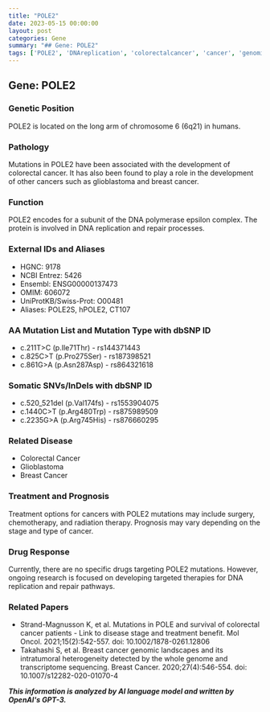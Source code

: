```yaml
---
title: "POLE2"
date: 2023-05-15 00:00:00
layout: post
categories: Gene
summary: "## Gene: POLE2"
tags: ['POLE2', 'DNAreplication', 'colorectalcancer', 'cancer', 'genomics', 'mutations', 'treatment', 'prognosis']
---
```


## Gene: POLE2

### Genetic Position
POLE2 is located on the long arm of chromosome 6 (6q21) in humans.

### Pathology
Mutations in POLE2 have been associated with the development of colorectal cancer. It has also been found to play a role in the development of other cancers such as glioblastoma and breast cancer.

### Function
POLE2 encodes for a subunit of the DNA polymerase epsilon complex. The protein is involved in DNA replication and repair processes.

### External IDs and Aliases
- HGNC: 9178
- NCBI Entrez: 5426
- Ensembl: ENSG00000137473
- OMIM: 606072
- UniProtKB/Swiss-Prot: O00481
- Aliases: POLE2S, hPOLE2, CT107

### AA Mutation List and Mutation Type with dbSNP ID
- c.211T>C (p.Ile71Thr) - rs144371443
- c.825C>T (p.Pro275Ser) - rs187398521
- c.861G>A (p.Asn287Asp) - rs864321618

### Somatic SNVs/InDels with dbSNP ID
- c.520_521del (p.Val174fs) - rs1553904075
- c.1440C>T (p.Arg480Trp) - rs875989509
- c.2235G>A (p.Arg745His) - rs876660295

### Related Disease
- Colorectal Cancer
- Glioblastoma
- Breast Cancer

### Treatment and Prognosis
Treatment options for cancers with POLE2 mutations may include surgery, chemotherapy, and radiation therapy. Prognosis may vary depending on the stage and type of cancer.

### Drug Response
Currently, there are no specific drugs targeting POLE2 mutations. However, ongoing research is focused on developing targeted therapies for DNA replication and repair pathways.

### Related Papers
- Strand-Magnusson K, et al. Mutations in POLE and survival of colorectal cancer patients - Link to disease stage and treatment benefit. Mol Oncol. 2021;15(2):542-557. doi: 10.1002/1878-0261.12806
- Takahashi S, et al. Breast cancer genomic landscapes and its intratumoral heterogeneity detected by the whole genome and transcriptome sequencing. Breast Cancer. 2020;27(4):546-554. doi: 10.1007/s12282-020-01070-4

**_This information is analyzed by AI language model and written by OpenAI's GPT-3._**